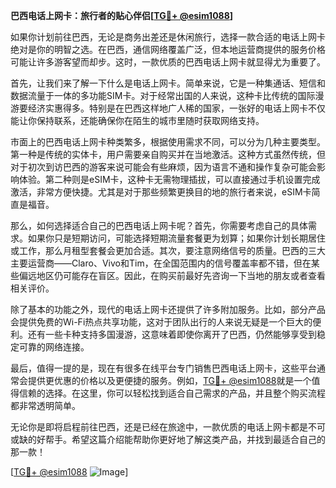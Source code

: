 **巴西电话上网卡：旅行者的贴心伴侣[[TG💪+ @esim1088](https://t.me/s/esim1088)]**

如果你计划前往巴西，无论是商务出差还是休闲旅行，选择一款合适的电话上网卡绝对是你的明智之选。在巴西，通信网络覆盖广泛，但本地运营商提供的服务价格可能让许多游客望而却步。这时，一款优质的巴西电话上网卡就显得尤为重要了。

首先，让我们来了解一下什么是电话上网卡。简单来说，它是一种集通话、短信和数据流量于一体的多功能SIM卡。对于经常出国的人来说，这种卡比传统的国际漫游要经济实惠得多。特别是在巴西这样地广人稀的国家，一张好的电话上网卡不仅能让你保持联系，还能确保你在陌生的城市里随时获取网络支持。

市面上的巴西电话上网卡种类繁多，根据使用需求不同，可以分为几种主要类型。第一种是传统的实体卡，用户需要亲自购买并在当地激活。这种方式虽然传统，但对于初次到访巴西的游客来说可能会有些麻烦，因为语言不通和操作复杂可能会影响体验。第二种则是eSIM卡，这种卡无需物理插拔，可以直接通过手机设置完成激活，非常方便快捷。尤其是对于那些频繁更换目的地的旅行者来说，eSIM卡简直是福音。

那么，如何选择适合自己的巴西电话上网卡呢？首先，你需要考虑自己的具体需求。如果你只是短期访问，可能选择短期流量套餐更为划算；如果你计划长期居住或工作，那么月租型套餐会更加合适。其次，要注意网络信号的质量。巴西的三大主要运营商——Claro、Vivo和Tim，在全国范围内的信号覆盖率都不错，但在某些偏远地区仍可能存在盲区。因此，在购买前最好先咨询一下当地的朋友或者查看相关评价。

除了基本的功能之外，现代的电话上网卡还提供了许多附加服务。比如，部分产品会提供免费的Wi-Fi热点共享功能，这对于团队出行的人来说无疑是一个巨大的便利。还有一些卡种支持多国漫游，这意味着即使你离开了巴西，仍然能够享受到稳定可靠的网络连接。

最后，值得一提的是，现在有很多在线平台专门销售巴西电话上网卡，这些平台通常会提供更优惠的价格以及更便捷的服务。例如，[TG💪+ @esim1088](https://t.me/s/esim1088)就是一个值得信赖的选择。在这里，你可以轻松找到适合自己需求的产品，并且整个购买流程都非常透明简单。

无论你是即将启程前往巴西，还是已经在旅途中，一款优质的电话上网卡都是不可或缺的好帮手。希望这篇介绍能帮助你更好地了解这类产品，并找到最适合自己的那一款！

[[TG💪+ @esim1088](https://t.me/s/esim1088) ![Image](https://i.postimg.cc/4NQfJmqS/Snipaste-2025-05-13-00-14-12.png)]